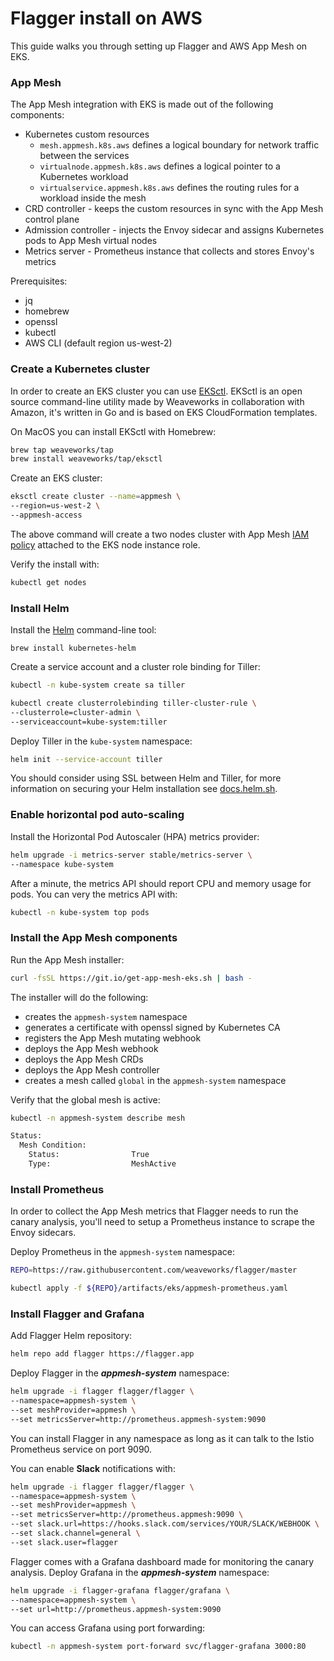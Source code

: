 # Flagger install on AWS

This guide walks you through setting up Flagger and AWS App Mesh on EKS.

### App Mesh

The App Mesh integration with EKS is made out of the following components:

* Kubernetes custom resources
    * `mesh.appmesh.k8s.aws` defines a logical boundary for network traffic between the services 
    * `virtualnode.appmesh.k8s.aws` defines a logical pointer to a Kubernetes workload
    * `virtualservice.appmesh.k8s.aws` defines the routing rules for a workload inside the mesh
* CRD controller - keeps the custom resources in sync with the App Mesh control plane
* Admission controller - injects the Envoy sidecar and assigns Kubernetes pods to App Mesh virtual nodes
* Metrics server - Prometheus instance that collects and stores Envoy's metrics

Prerequisites:

* jq
* homebrew
* openssl
* kubectl
* AWS CLI (default region us-west-2)

### Create a Kubernetes cluster

In order to create an EKS cluster you can use [EKSctl](https://eksctl.io).
EKSctl is an open source command-line utility made by Weaveworks in collaboration with Amazon, 
it's written in Go and is based on EKS CloudFormation templates.

On MacOS you can install EKSctl with Homebrew:

```bash
brew tap weaveworks/tap
brew install weaveworks/tap/eksctl
```

Create an EKS cluster:

```bash
eksctl create cluster --name=appmesh \
--region=us-west-2 \
--appmesh-access
```

The above command will create a two nodes cluster with App Mesh
[IAM policy](https://docs.aws.amazon.com/app-mesh/latest/userguide/MESH_IAM_user_policies.html)
attached to the EKS node instance role.

Verify the install with:

```bash
kubectl get nodes
```

### Install Helm

Install the [Helm](https://docs.helm.sh/using_helm/#installing-helm) command-line tool:

```text
brew install kubernetes-helm
```

Create a service account and a cluster role binding for Tiller:

```bash
kubectl -n kube-system create sa tiller

kubectl create clusterrolebinding tiller-cluster-rule \
--clusterrole=cluster-admin \
--serviceaccount=kube-system:tiller 
```

Deploy Tiller in the `kube-system` namespace:

```bash
helm init --service-account tiller
```

You should consider using SSL between Helm and Tiller, for more information on securing your Helm 
installation see [docs.helm.sh](https://docs.helm.sh/using_helm/#securing-your-helm-installation).

### Enable horizontal pod auto-scaling

Install the Horizontal Pod Autoscaler (HPA) metrics provider:

```bash
helm upgrade -i metrics-server stable/metrics-server \
--namespace kube-system
```

After a minute, the metrics API should report CPU and memory usage for pods.
You can very the metrics API with:

```bash
kubectl -n kube-system top pods
```

### Install the App Mesh components

Run the App Mesh installer:

```bash
curl -fsSL https://git.io/get-app-mesh-eks.sh | bash -
```

The installer will do the following:

* creates the `appmesh-system` namespace
* generates a certificate with openssl signed by Kubernetes CA
* registers the App Mesh mutating webhook
* deploys the App Mesh webhook
* deploys the App Mesh CRDs
* deploys the App Mesh controller
* creates a mesh called `global` in the `appmesh-system` namespace

Verify that the global mesh is active:

```bash
kubectl -n appmesh-system describe mesh

Status:
  Mesh Condition:
    Status:                True
    Type:                  MeshActive
```

### Install Prometheus

In order to collect the App Mesh metrics that Flagger needs to run the canary analysis, 
you'll need to setup a Prometheus instance to scrape the Envoy sidecars.

Deploy Prometheus in the `appmesh-system` namespace:

```bash
REPO=https://raw.githubusercontent.com/weaveworks/flagger/master

kubectl apply -f ${REPO}/artifacts/eks/appmesh-prometheus.yaml
```

### Install Flagger and Grafana

Add Flagger Helm repository:

```bash
helm repo add flagger https://flagger.app
```

Deploy Flagger in the _**appmesh-system**_ namespace:

```bash
helm upgrade -i flagger flagger/flagger \
--namespace=appmesh-system \
--set meshProvider=appmesh \
--set metricsServer=http://prometheus.appmesh-system:9090
```

You can install Flagger in any namespace as long as it can talk to the Istio Prometheus service on port 9090.

You can enable **Slack** notifications with:

```bash
helm upgrade -i flagger flagger/flagger \
--namespace=appmesh-system \
--set meshProvider=appmesh \
--set metricsServer=http://prometheus.appmesh:9090 \
--set slack.url=https://hooks.slack.com/services/YOUR/SLACK/WEBHOOK \
--set slack.channel=general \
--set slack.user=flagger
```

Flagger comes with a Grafana dashboard made for monitoring the canary analysis.
Deploy Grafana in the _**appmesh-system**_ namespace:

```bash
helm upgrade -i flagger-grafana flagger/grafana \
--namespace=appmesh-system \
--set url=http://prometheus.appmesh-system:9090
```

You can access Grafana using port forwarding:

```bash
kubectl -n appmesh-system port-forward svc/flagger-grafana 3000:80
```

